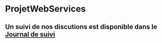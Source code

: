 # ProjetWebServices

## Un suivi de nos discutions est disponible dans le [Journal de suivi](https://github.com/Mohsen51/ProjetWebServices/blob/master/Journal%20de%20suivi.md)
